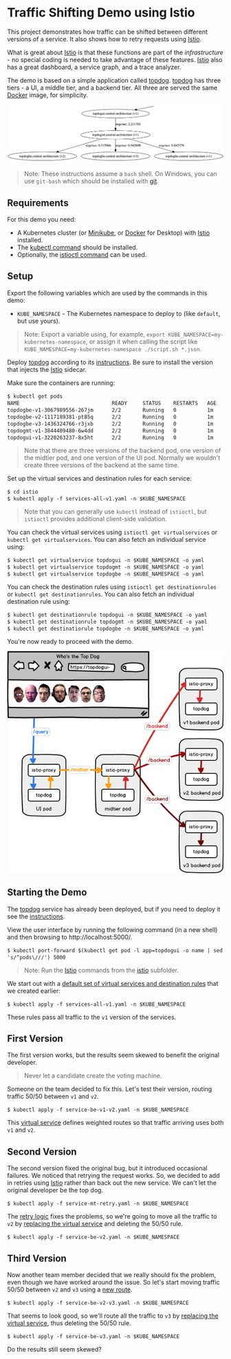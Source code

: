 # Traffic Shifting Demo using Istio

This project demonstrates how traffic can be shifted between different versions of a service. It also shows how to retry requests using [Istio].

What is great about [Istio] is that these functions are part of the _infrastructure_ - no special coding is needed to take advantage of these features. [Istio] also has a great dashboard, a service graph, and a trace analyzer.

The demo is based on a simple application called [topdog]. [topdog] has three tiers - a UI, a middle tier, and a backend tier. All three are served the same [Docker] image, for simplicity.

![topdog tiers](topdog/topdog.png)

> Note: These instructions assume a `bash` shell. On Windows, you can use `git-bash` which should be installed with [git](https://git-scm.com/).

## Requirements

For this demo you need:

* A Kubernetes cluster (or [Minikube], or [Docker] for Desktop) with [Istio] installed.
* The [kubectl command](https://kubernetes.io/docs/tasks/tools/install-kubectl/) should be installed.
* Optionally, the [istioctl command](https://istio.io/docs/reference/commands/istioctl) can be used.

## Setup

Export the following variables which are used by the commands in this demo:

* `KUBE_NAMESPACE` - The Kubernetes namespace to deploy to (like `default`, but use yours).

> Note: Export a variable using, for example, `export KUBE_NAMESPACE=my-kubernetes-namespace`, or assign it when calling the script like `KUBE_NAMESPACE=my-kubernetes-namespace ./script.sh *.json`.

Deploy [topdog] according to its [instructions](topdog/README.md). Be sure to install the version that injects the [Istio] sidecar.

Make sure the containers are running:

    $ kubectl get pods
    NAME                              READY     STATUS    RESTARTS   AGE
    topdogbe-v1-3067989556-267jm      2/2       Running   0          1m
    topdogbe-v2-1117189381-pt85q      2/2       Running   0          1m
    topdogbe-v3-1436324766-r3jxb      2/2       Running   0          1m
    topdogmt-v1-3844409480-6w4dd      2/2       Running   0          1m
    topdogui-v1-3220263237-8x5ht      2/2       Running   0          1m

> Note that there are three versions of the backend pod, one version of the midtier pod, and one version of the UI pod. Normally we wouldn't create three versions of the backend at the same time.

Set up the virtual services and destination rules for each service:

    $ cd istio
    $ kubectl apply -f services-all-v1.yaml -n $KUBE_NAMESPACE

> Note that you can generally use `kubectl` instead of `istioctl`, but `istioctl` provides additional client-side validation.

You can check the virtual services using `istioctl get virtualservices` or `kubectl get virtualservices`. You can also fetch an individual service using:

    $ kubectl get virtualservice topdogui -n $KUBE_NAMESPACE -o yaml
    $ kubectl get virtualservice topdogmt -n $KUBE_NAMESPACE -o yaml
    $ kubectl get virtualservice topdogbe -n $KUBE_NAMESPACE -o yaml

You can check the destination rules using `istioctl get destinationrules` or `kubectl get destinationrules`. You can also fetch an individual destination rule using:

    $ kubectl get destinationrule topdogui -n $KUBE_NAMESPACE -o yaml
    $ kubectl get destinationrule topdogmt -n $KUBE_NAMESPACE -o yaml
    $ kubectl get destinatiorule topdogbe -n $KUBE_NAMESPACE -o yaml

You're now ready to proceed with the demo.

![service diagram](trafficshifting.png)

## Starting the Demo

The [topdog] service has already been deployed, but if you need to deploy it see the [instructions](topdog/README.md).

View the user interface by running the following command (in a new shell) and then browsing to http://localhost:5000/.

    $ kubectl port-forward $(kubectl get pod -l app=topdogui -o name | sed 's/^pods\///') 5000

> Note: Run the [Istio] commands from the [istio](istio) subfolder.

We start out with a [default set of virtual services and destination rules](istio/services-all-v1.yaml) that we created earlier:

    $ kubectl apply -f services-all-v1.yaml -n $KUBE_NAMESPACE

These rules pass all traffic to the `v1` version of the services.

## First Version

The first version works, but the results seem skewed to benefit the original developer.

> Never let a candidate create the voting machine.

Someone on the team decided to fix this. Let's test their version, routing traffic 50/50 between `v1` and `v2`.

    $ kubectl apply -f service-be-v1-v2.yaml -n $KUBE_NAMESPACE

This [virtual service](istio/service-be-v1-v2.yaml) defines weighted routes so that traffic arriving uses both `v1` and `v2`.

## Second Version

The second version fixed the original bug, but it introduced occasional failures. We noticed that retrying the request works. So, we decided to add in retries using [Istio] rather than back out the new service. We can't let the original developer be the top dog.

    $ kubectl apply -f service-mt-retry.yaml -n $KUBE_NAMESPACE

The [retry logic](istio/service-mt-retry.yaml) fixes the problems, so we're going to move all the traffic to `v2` by [replacing the virtual service](istio/service-be-v2.yaml) and deleting the 50/50 rule.
    
    $ kubectl apply -f service-be-v2.yaml -n $KUBE_NAMESPACE

## Third Version

Now another team member decided that we really should fix the problem, even though we have worked around the issue. So let's start moving traffic 50/50 between `v2` and `v3` using a [new route](istio/service-be-v2-v3.yaml).

    $ kubectl apply -f service-be-v2-v3.yaml -n $KUBE_NAMESPACE

That seems to look good, so we'll route all the traffic to `v3` by [replacing the virtual service](istio/service-be-v3.yaml), thus deleting the 50/50 rule.

    $ kubectl apply -f service-be-v3.yaml -n $KUBE_NAMESPACE

Do the results still seem skewed?

[Istio]: https://istio.io/
[topdog]: https://github.com/ancientlore/topdog
[Docker]: https://www.docker.com/
[Minikube]: https://github.com/kubernetes/minikube
